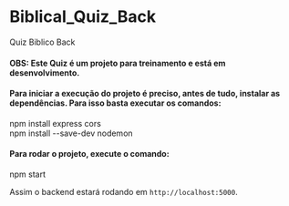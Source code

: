# Biblical_Quiz_Back
Quiz Biblico Back

#### OBS: Este Quiz é um projeto para treinamento e está em desenvolvimento.


#### Para iniciar a execução do projeto é preciso, antes de tudo, instalar as dependências. Para isso basta executar os comandos:

npm install express cors<br/>
npm install --save-dev nodemon



#### Para rodar o projeto, execute o comando:

npm start

Assim o backend estará rodando em `http://localhost:5000`.<br/>
